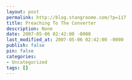 ```yaml
---
layout: post
permalink: http://blog.stangroome.com/?p=117
title: Preaching To The Converter
description: None
date: 2007-05-06 02:42:00 -0000
last_modified_at: 2007-05-06 02:42:00 -0000
publish: false
pin: false
categories:
- Uncategorized
tags: []
---
```

<![CDATA[

During the past week I have managed to transfer my posts from [my Live Space](http://jasonstangroome.spaces.live.com/) to this new Das Blog site. It was pleasantly trouble free, due mostly to the hard work having been already done by the [BlogML team](http://www.codeplex.com/BlogML/Project/ProjectPeople.aspx).

The biggest headache was the limitation of the [Live Space MetaWeblog API](http://msdn2.microsoft.com/en-us/library/bb259702.aspx) implementation. The API will only allow you to retrieve the most recent 20 posts or, if you know the postId, one post at a time. Unfortunately there is no supported method for retrieving the postIds beyond the most recent 20.

Luckily, upon inspection of the nature of the postIds on my Live Space, and inspection of the [Live Space Team's blog](http://thespacecraft.spaces.live.com/) for confirmation, I discovered a predictable pattern to the postId. It consists of a unique hex string for the space, and an exclamation mark followed by a decimal number that increments with each new post.

With this information I was able to write a Live Space to BlogML converter that, while not exhibiting amazing performance, is able to retrieve all posts on a Live Space much easier than doing it manually or by screen-scraping.

My currently one-way Live Space converter is available in [ChangeSet](http://www.codeplex.com/BlogML/SourceControl/ListDownloadableCommits.aspx) 21935 and later of the BlogML project on CodePlex. Hopefully the project coordinators will build a new release soon and it will then be available as part of the main package.

To use the converter, start by [enabling email publishing](http://msdn2.microsoft.com/en-us/library/bb259698.aspx) on your Live Space. Then create a new Visual Studio project and reference the LiveSpace.BlogML assembly. Construct an instance of the LiveSpaceBlogMLWriter passing the name of your Live Space and your email publishing secret word. Optionally set the PostCount property to a number ideally no greater than the number of posts on your site. Finally, call the Write method passing a preconfigured XmlWriter as the destination.

Please submit any issues you have with the converter to the [BlogML Discussion](http://www.codeplex.com/BlogML/Thread/List.aspx) pages and I'll endeavour to solve them. For those without the resources or inclination to write a program as mentioned above, let me know and I'll find some time to create a user interface for it.

UPDATE: [Doron Yaacoby has created a GUI for the Live Space BlogML converter](http://blogs.microsoft.co.il/blogs/dorony/archive/2007/08/11/Converting-a-Windows-Live-Spaces-blog-to-BlogML.aspx).

]]>
